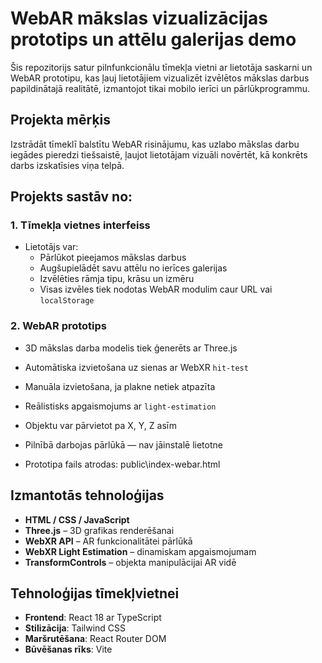 # WebAR mākslas vizualizācijas prototips un attēlu galerijas demo

Šis repozitorijs satur pilnfunkcionālu tīmekļa vietni ar lietotāja saskarni un WebAR prototipu, kas ļauj lietotājiem vizualizēt izvēlētos mākslas darbus papildinātajā realitātē, izmantojot tikai mobilo ierīci un pārlūkprogrammu.

## Projekta mērķis

Izstrādāt tīmeklī balstītu WebAR risinājumu, kas uzlabo mākslas darbu iegādes pieredzi tiešsaistē, ļaujot lietotājam vizuāli novērtēt, kā konkrēts darbs izskatīsies viņa telpā.

## Projekts sastāv no:

### 1. Tīmekļa vietnes  interfeiss
- Lietotājs var:
  - Pārlūkot pieejamos mākslas darbus
  - Augšupielādēt savu attēlu no ierīces galerijas
  - Izvēlēties rāmja tipu, krāsu un izmēru
  - Visas izvēles tiek nodotas WebAR modulim caur URL vai `localStorage`

### 2. WebAR prototips
- 3D mākslas darba modelis tiek ģenerēts ar Three.js
- Automātiska izvietošana uz sienas ar WebXR `hit-test`
- Manuāla izvietošana, ja plakne netiek atpazīta
- Reālistisks apgaismojums ar `light-estimation`
- Objektu var pārvietot pa X, Y, Z asīm
- Pilnībā darbojas pārlūkā — nav jāinstalē lietotne

- Prototipa fails atrodas: public\index-webar.html

## Izmantotās tehnoloģijas

- **HTML / CSS / JavaScript**
- **Three.js** – 3D grafikas renderēšanai
- **WebXR API** – AR funkcionalitātei pārlūkā
- **WebXR Light Estimation** – dinamiskam apgaismojumam
- **TransformControls** – objekta manipulācijai AR vidē

## Tehnoloģijas tīmekļvietnei

- **Frontend**: React 18 ar TypeScript
- **Stilizācija**: Tailwind CSS
- **Maršrutēšana**: React Router DOM
- **Būvēšanas rīks**: Vite
